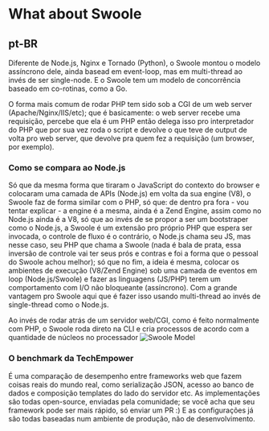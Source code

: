 # What about Swoole

## pt-BR
Diferente de Node.js, Nginx e Tornado (Python), o Swoole montou o modelo assíncrono dele, ainda basead em event-loop, mas em multi-thread ao invés de ser single-node.
E o Swoole tem um modelo de concorrência baseado em co-rotinas, como a Go.

O forma mais comum de rodar PHP tem sido sob a CGI de um web server (Apache/Nginx/IIS/etc); que é basicamente: o web server recebe uma requisição, percebe que ela é um PHP então delega isso pro interpretador do PHP que por sua vez roda o script e devolve o que teve de output de volta pro web server, que devolve pra quem fez a requisição (um browser, por exemplo).

### Como se compara ao Node.js
Só que da mesma forma que tiraram o JavaScript do contexto do browser e colocaram uma camada de APIs (Node.js) em volta da sua engine (V8), o Swoole faz de forma similar com o PHP, só que: de dentro pra fora - vou tentar explicar - a engine é a mesma, ainda é a Zend Engine, assim como no Node.js ainda é a V8, só que ao invés de se propor a ser um bootstraper como o Node.js, a Swoole é um extensão pro próprio PHP que espera ser invocada, o controle de fluxo é o contrário, o Node.js chama seu JS, mas nesse caso, seu PHP que chama a Swoole (nada é bala de prata, essa inversão de controle vai ter seus prós e contras e foi a forma que o pessoal do Swoole achou melhor); só que no fim, a ideia é mesma, colocar os ambientes de execução (V8/Zend Engine) sob uma camada de eventos em loop (Node.js/Swoole) e fazer as linguagens (JS/PHP) terem um comportamento com I/O não bloqueante (assíncrono). Com a grande vantagem pro Swoole aqui que é fazer isso usando multi-thread ao invés de single-thread como o Node.js.


Ao invés de rodar atrás de um servidor web/CGI, como é feito normalmente com PHP, o Swoole roda direto na CLI e cria processos de acordo com a quantidade de núcleos no processador
![Swoole Model](https://www.swoole.co.uk/images/how-swoole-works.png)

### O benchmark da TechEmpower
É uma comparação de desempenho entre frameworks web que fazem coisas reais do mundo real, como serialização JSON, acesso ao banco de dados e composição templates do lado do servidor etc.
As implementações são todas open-source, enviadas pela comunidade; se você acha que seu framework pode ser mais rápido, só enviar um PR :) E as configurações já são todas baseadas num ambiente de produção, não de desenvolvimento.
